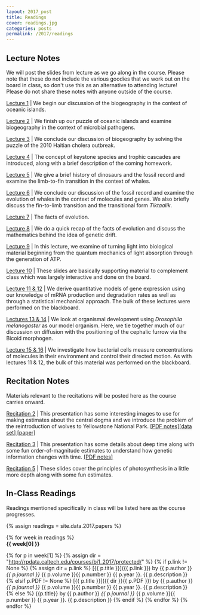 ```yaml
---
layout: 2017_post
title: Readings
cover: readings.jpg
categories: posts
permalink: /2017/readings
---
```


## Lecture Notes

We will post the slides from lecture as we go along in the course. Please note
that these do not include the various goodies that we work out on the board in
class, so don't use this as an alternative to attending lecture! Please do not
share these notes with anyone outside of the course.

[Lecture 1](http://rpdata.caltech.edu/courses/bi1_2017/protected/Bi1_Sp2017_lec01_Biogeography_of_Oceanic_Islands.pdf) \| We begin our discussion of the biogeography in the context of  oceanic islands.

[Lecture 2](http://rpdata.caltech.edu/courses/bi1_2017/protected/Bi1_Sp2017_lec02_Biogeography_Pathogens.pdf) \| We finish up our puzzle of oceanic islands and examine biogeography in the context of microbial pathogens.

[Lecture 3](http://rpdata.caltech.edu/courses/bi1_2017/protected/Bi1_Sp2017_lec03_Biogeography_Pathogens_Continued.pdf) \| We conclude our discussion of biogeography by solving the puzzle of the 2010 Haitian cholera outbreak.

[Lecture 4](http://rpdata.caltech.edu/courses/bi1_2017/protected/Bi1_Sp2017_lec04_Trophic_Cascades.pdf) \| The concept of keystone species and trophic cascades are introduced, along with a brief description of the coming homework.

[Lecture 5](http://rpdata.caltech.edu/courses/bi1_2017/protected/Bi1_Sp2017_lec05_Fossil_Record.pdf) \| We give a brief history of dinosaurs and the fossil record and examine the limb-to-fin transition in the context of whales.

[Lecture 6](http://rpdata.caltech.edu/courses/bi1_2017/protected/Bi1_Sp2017_lec06_fossil_record_continued.pdf) \| We conclude our discussion of the fossil record
and examine the evolution of whales in the context of molecules and genes. We also briefly discuss the fin-to-limb transition and the transitional form *Tiktaalik*.

[Lecture 7](http://rpdata.caltech.edu/courses/bi1_2017/protected/Bi1_Sp2017_lec07_facts_of_evolution.pdf) \| The facts of evolution.


[Lecture 8](http://rpdata.caltech.edu/courses/bi1_2017/protected/Bi1_Sp2017_lec08_pop_gen.pdf) \| We do a quick recap of the facts of evolution and discuss
the mathematics behind the idea of genetic drift.

[Lecture 9](http://rpdata.caltech.edu/courses/bi1_2017/protected/Bi1_Sp2017_lec09_photosynthesis.pdf) \| In this lecture, we examine of turning light into biological material beginning from the quantum mechanics of light absorption through the generation of ATP.

[Lecture 10](http://rpdata.caltech.edu/courses/bi1_2017/protected/Bi1_Sp2017_lec10_eating_sugar.pdf) \| These slides are basically supporting material to complement class which was largely interactive and done on the board.

[Lecture 11 & 12](http://rpdata.caltech.edu/courses/bi1_2017/protected/Bi1_Sp2017_lec11-12_gene_regulation.pdf) \| We derive quantitative models of gene expression using our knowledge of mRNA production and degradation rates as well as through a statistical mechanical approach. The bulk of these lectures were performed on the blackboard.

[Lectures 13 & 14](http://rpdata.caltech.edu/courses/bi1_2017/protected/Bi1_Sp2017_lec13-14_body_plan.pdf) \| We look at organismal development using *Drosophila melanogaster* as our model organism. Here, we tie together much of our discussion on diffusion with the positioning of the cephalic furrow via the Bicoid morphogen.

[Lecture 15 & 16](http://rpdata.caltech.edu/courses/bi1_2017/protected/Bi1_Sp2017_lec15-16_chemotaxis.pdf) \| We investigate how bacterial cells measure concentrations of molecules in their environment and control their directed motion. As with lectures 11 & 12, the bulk of this material was performed on the blackboard.

## Recitation Notes
Materials relevant to the recitations will be posted here as the course carries
onward.

[Recitation 2](http://rpdata.caltech.edu/courses/bi1_2017/protected/Bi1_Sp2017_rec02_central_dogma.pdf) \| This presentation has some interesting images to use for
making estimates about the central dogma and we introduce the problem of
the reintroduction of wolves to Yellowstone National Park. [\[PDF notes\]](http://rpdata.caltech.edu/courses/bi1_2017/protected/Bi1_Sp2017_rec02_central_dogma_notes.pdf)[\[data set\]](http://rpdata.caltech.edu/courses/bi1_2017/data/yellowstone.zip)[ \[paper\]](http://rpdata.caltech.edu/courses/bi1_2017/protected/Goldberg2014.pdf)


[Recitation 3](http://rpdata.caltech.edu/courses/bi1_2017/protected/Bi1_Sp2017_rec03_deep_time.pdf) \| This presentation has some details about deep time along with some fun order-of-magnitude estimates to understand how genetic information changes with time. [\[PDF notes\]](http://rpdata.caltech.edu/courses/bi1_2017/protected/Bi1_Sp2017_rec03_deep_time_notes.pdf)

[Recitation 5](http://rpdata.caltech.edu/bi1_2017/protected/Bi1_Sp2017_rec05_photosynthesis.pdf) \| These slides cover the principles of photosynthesis in a little more depth along with some fun estimates.

## In-Class Readings

Readings mentioned specifically in class will be listed here as the course progresses.


{% assign readings = site.data.2017.papers %}

{% for week in readings %}
<span style="display: block; font-weight: 500"> <b>{{ week[0] }}</b></span>

{% for p in week[1] %}
{% assign dir = "http://rpdata.caltech.edu/courses/bi1_2017/protected/" %}
{% if p.link != None %}
{% assign dir = p.link %}
[{{ p.title }}]({{ p.link }}) by {{ p.author }} *{{ p.journal }}* {{ p.volume }}{{ p.number }} {{ p.year }}. {{ p.description }}
{% elsif p.PDF != None %}
[{{ p.title }}]({{ dir }}{{ p.PDF }}) by {{ p.author }} *{{ p.journal }}* {{ p.volume }}{{ p.number }} {{ p.year }}. {{ p.description }}
{% else %}
{{p.title}} by {{ p.author }} *{{ p.journal }}* {{ p.volume }}{{ p.number }} {{ p.year }}. {{ p.description }}
{% endif %}
{% endfor %}
{% endfor %}
